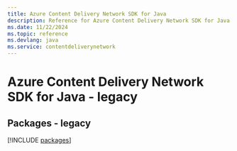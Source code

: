 ```yaml
---
title: Azure Content Delivery Network SDK for Java
description: Reference for Azure Content Delivery Network SDK for Java
ms.date: 11/22/2024
ms.topic: reference
ms.devlang: java
ms.service: contentdeliverynetwork
---
```

# Azure Content Delivery Network SDK for Java - legacy
## Packages - legacy
[!INCLUDE [packages](content-delivery-network-index.md)]